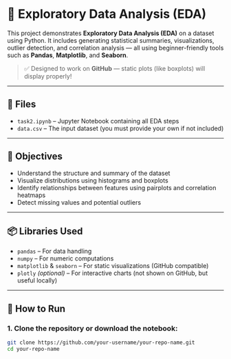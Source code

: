 # 🧪 Exploratory Data Analysis (EDA)

This project demonstrates **Exploratory Data Analysis (EDA)** on a dataset using Python. It includes generating statistical summaries, visualizations, outlier detection, and correlation analysis — all using beginner-friendly tools such as **Pandas**, **Matplotlib**, and **Seaborn**.

> ✅ Designed to work on **GitHub** — static plots (like boxplots) will display properly!

---

## 📁 Files

- `task2.ipynb` – Jupyter Notebook containing all EDA steps
- `data.csv` – The input dataset (you must provide your own if not included)

---

## 📌 Objectives

- Understand the structure and summary of the dataset
- Visualize distributions using histograms and boxplots
- Identify relationships between features using pairplots and correlation heatmaps
- Detect missing values and potential outliers

---

## 📦 Libraries Used

- `pandas` – For data handling
- `numpy` – For numeric computations
- `matplotlib` & `seaborn` – For static visualizations (GitHub compatible)
- `plotly` *(optional)* – For interactive charts (not shown on GitHub, but useful locally)

---

## 🚀 How to Run

### 1. Clone the repository or download the notebook:
```bash
git clone https://github.com/your-username/your-repo-name.git
cd your-repo-name
